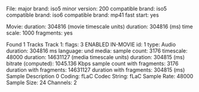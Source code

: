 File:
  major brand:      iso5
  minor version:    200
  compatible brand: iso5
  compatible brand: iso6
  compatible brand: mp41
  fast start:       yes

Movie:
  duration:   304816 (movie timescale units)
  duration:   304816 (ms)
  time scale: 1000
  fragments:  yes

Found 1 Tracks
Track 1:
  flags:        3 ENABLED IN-MOVIE
  id:           1
  type:         Audio
  duration: 304816 ms
  language: und
  media:
    sample count: 3176
    timescale:    48000
    duration:     14631127 (media timescale units)
    duration:     304815 (ms)
    bitrate (computed): 1045.136 Kbps
    sample count with fragments: 3176
    duration with fragments:     14631127
    duration with fragments:     304815 (ms)
  Sample Description 0
    Coding:       fLaC
    Codec String: fLaC
    Sample Rate: 48000
    Sample Size: 24
    Channels:    2